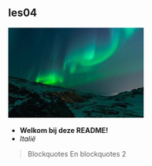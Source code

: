 ## les04

![This is a alt text.](download.jpg)

* __Welkom bij deze README!__
* _Italië_
> Blockquotes
> En blockquotes 2

